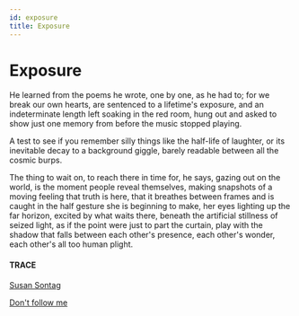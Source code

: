 ```yaml
---
id: exposure
title: Exposure
---
```


# Exposure

He learned from the poems he wrote, 
one by one, as he had to; 
for we break our own hearts,
are sentenced to a lifetime's exposure,
and an indeterminate length left soaking
in the red room, hung out
and asked to show just one memory
from before the music stopped playing.

A test to see if you remember 
silly things like the half-life of laughter,
or its inevitable decay 
to a background giggle, 
barely readable between 
all the cosmic burps.

The thing to wait on, 
to reach there in time for,
he says, gazing out on the world, 
is the moment people reveal themselves,
making snapshots of a moving feeling
that truth is here, that it breathes between
frames and is caught in the half gesture
she is beginning to make, 
her eyes lighting up the far horizon, 
excited by what waits there,
beneath the artificial stillness of seized light,
as if the point were just to part the curtain, 
play with the shadow that falls 
between each other's presence,
each other's wonder, 
each other's all too human plight.


#### TRACE

[Susan Sontag](https://www.brainpickings.org/2016/07/22/susan-sontag-peter-hujar-portraits-in-life-and-death/)

[Don't follow me](../canto-ii/start-again.html)